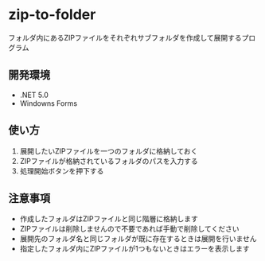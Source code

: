 # zip-to-folder

フォルダ内にあるZIPファイルをそれぞれサブフォルダを作成して展開するプログラム

## 開発環境

- .NET 5.0
- Windowns Forms

## 使い方

1. 展開したいZIPファイルを一つのフォルダに格納しておく
2. ZIPファイルが格納されているフォルダのパスを入力する
3. 処理開始ボタンを押下する

## 注意事項

- 作成したフォルダはZIPファイルと同じ階層に格納します
- ZIPファイルは削除しませんので不要であれば手動で削除してください
- 展開先のフォルダ名と同じフォルダが既に存在するときは展開を行いません
- 指定したフォルダ内にZIPファイルが1つもないときはエラーを表示します

